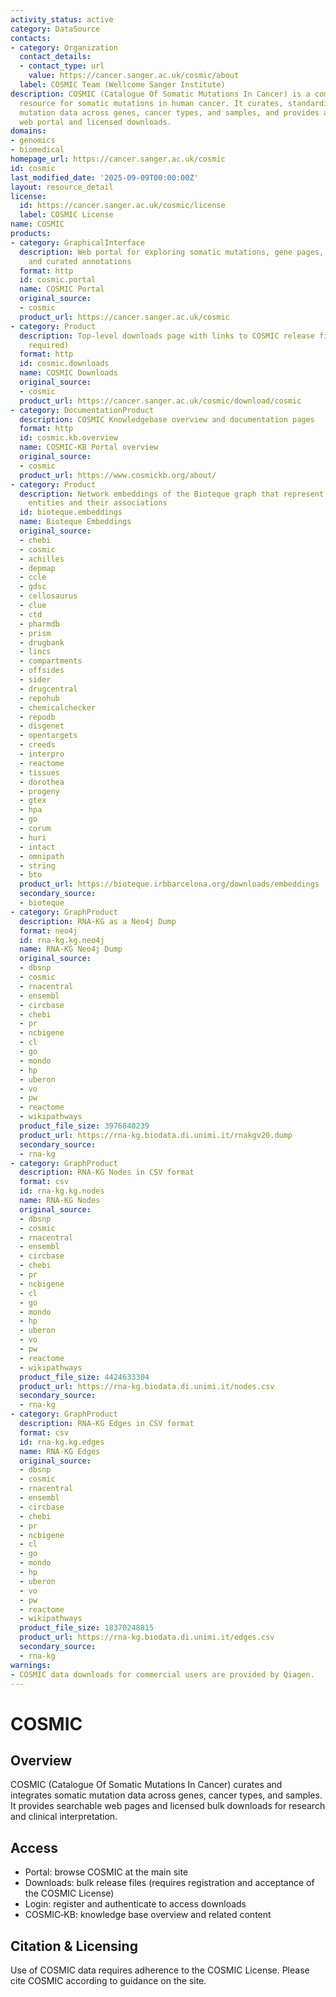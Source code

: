 ```yaml
---
activity_status: active
category: DataSource
contacts:
- category: Organization
  contact_details:
  - contact_type: url
    value: https://cancer.sanger.ac.uk/cosmic/about
  label: COSMIC Team (Wellcome Sanger Institute)
description: COSMIC (Catalogue Of Somatic Mutations In Cancer) is a comprehensive
  resource for somatic mutations in human cancer. It curates, standardizes, and integrates
  mutation data across genes, cancer types, and samples, and provides access via a
  web portal and licensed downloads.
domains:
- genomics
- biomedical
homepage_url: https://cancer.sanger.ac.uk/cosmic
id: cosmic
last_modified_date: '2025-09-09T00:00:00Z'
layout: resource_detail
license:
  id: https://cancer.sanger.ac.uk/cosmic/license
  label: COSMIC License
name: COSMIC
products:
- category: GraphicalInterface
  description: Web portal for exploring somatic mutations, gene pages, cancer types,
    and curated annotations
  format: http
  id: cosmic.portal
  name: COSMIC Portal
  original_source:
  - cosmic
  product_url: https://cancer.sanger.ac.uk/cosmic
- category: Product
  description: Top-level downloads page with links to COSMIC release files (registration/license
    required)
  format: http
  id: cosmic.downloads
  name: COSMIC Downloads
  original_source:
  - cosmic
  product_url: https://cancer.sanger.ac.uk/cosmic/download/cosmic
- category: DocumentationProduct
  description: COSMIC Knowledgebase overview and documentation pages
  format: http
  id: cosmic.kb.overview
  name: COSMIC-KB Portal overview
  original_source:
  - cosmic
  product_url: https://www.cosmickb.org/about/
- category: Product
  description: Network embeddings of the Bioteque graph that represent biological
    entities and their associations
  id: bioteque.embeddings
  name: Bioteque Embeddings
  original_source:
  - chebi
  - cosmic
  - achilles
  - depmap
  - ccle
  - gdsc
  - cellosaurus
  - clue
  - ctd
  - pharmdb
  - prism
  - drugbank
  - lincs
  - compartments
  - offsides
  - sider
  - drugcentral
  - repohub
  - chemicalchecker
  - repodb
  - disgenet
  - opentargets
  - creeds
  - interpro
  - reactome
  - tissues
  - dorothea
  - progeny
  - gtex
  - hpa
  - go
  - corum
  - huri
  - intact
  - omnipath
  - string
  - bto
  product_url: https://bioteque.irbbarcelona.org/downloads/embeddings
  secondary_source:
  - bioteque
- category: GraphProduct
  description: RNA-KG as a Neo4j Dump
  format: neo4j
  id: rna-kg.kg.neo4j
  name: RNA-KG Neo4j Dump
  original_source:
  - dbsnp
  - cosmic
  - rnacentral
  - ensembl
  - circbase
  - chebi
  - pr
  - ncbigene
  - cl
  - go
  - mondo
  - hp
  - uberon
  - vo
  - pw
  - reactome
  - wikipathways
  product_file_size: 3976840239
  product_url: https://rna-kg.biodata.di.unimi.it/rnakgv20.dump
  secondary_source:
  - rna-kg
- category: GraphProduct
  description: RNA-KG Nodes in CSV format
  format: csv
  id: rna-kg.kg.nodes
  name: RNA-KG Nodes
  original_source:
  - dbsnp
  - cosmic
  - rnacentral
  - ensembl
  - circbase
  - chebi
  - pr
  - ncbigene
  - cl
  - go
  - mondo
  - hp
  - uberon
  - vo
  - pw
  - reactome
  - wikipathways
  product_file_size: 4424633304
  product_url: https://rna-kg.biodata.di.unimi.it/nodes.csv
  secondary_source:
  - rna-kg
- category: GraphProduct
  description: RNA-KG Edges in CSV format
  format: csv
  id: rna-kg.kg.edges
  name: RNA-KG Edges
  original_source:
  - dbsnp
  - cosmic
  - rnacentral
  - ensembl
  - circbase
  - chebi
  - pr
  - ncbigene
  - cl
  - go
  - mondo
  - hp
  - uberon
  - vo
  - pw
  - reactome
  - wikipathways
  product_file_size: 18370248815
  product_url: https://rna-kg.biodata.di.unimi.it/edges.csv
  secondary_source:
  - rna-kg
warnings:
- COSMIC data downloads for commercial users are provided by Qiagen.
---
```

# COSMIC

## Overview

COSMIC (Catalogue Of Somatic Mutations In Cancer) curates and integrates somatic mutation data across genes, cancer types, and samples. It provides searchable web pages and licensed bulk downloads for research and clinical interpretation.

## Access

- Portal: browse COSMIC at the main site
- Downloads: bulk release files (requires registration and acceptance of the COSMIC License)
- Login: register and authenticate to access downloads
- COSMIC‑KB: knowledge base overview and related content

## Citation & Licensing

Use of COSMIC data requires adherence to the COSMIC License. Please cite COSMIC according to guidance on the site.